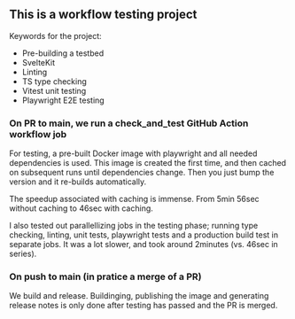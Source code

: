 ## This is a workflow testing project

Keywords for the project:
 - Pre-building a testbed
 - SvelteKit
 - Linting
 - TS type checking
 - Vitest unit testing
 - Playwright E2E testing

### On PR to main, we run a check_and_test GitHub Action workflow job
For testing, a pre-built Docker image with playwright and all needed dependencies is used. This image is created the first time, and then cached on subsequent runs until dependencies change. Then you just bump the version and it re-builds automatically.

The speedup associated with caching is immense. From 5min 56sec without caching to 46sec with caching.

I also tested out parallellizing jobs in the testing phase; running type checking, linting, unit tests, playwright tests and a production build test in separate jobs. It was a lot slower, and took around 2minutes (vs. 46sec in series).

### On push to main (in pratice a merge of a PR)
We build and release. Buildinging, publishing the image and generating release notes is only done after testing has passed and the PR is merged.

